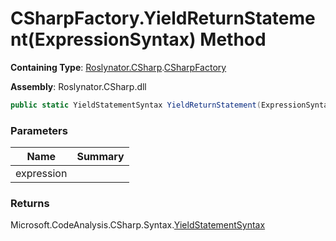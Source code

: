 # CSharpFactory\.YieldReturnStatement\(ExpressionSyntax\) Method

**Containing Type**: [Roslynator.CSharp](../../README.md)\.[CSharpFactory](../README.md)

**Assembly**: Roslynator\.CSharp\.dll

```csharp
public static YieldStatementSyntax YieldReturnStatement(ExpressionSyntax expression)
```

### Parameters

| Name | Summary |
| ---- | ------- |
| expression | |

### Returns

Microsoft\.CodeAnalysis\.CSharp\.Syntax\.[YieldStatementSyntax](https://docs.microsoft.com/en-us/dotnet/api/microsoft.codeanalysis.csharp.syntax.yieldstatementsyntax)

